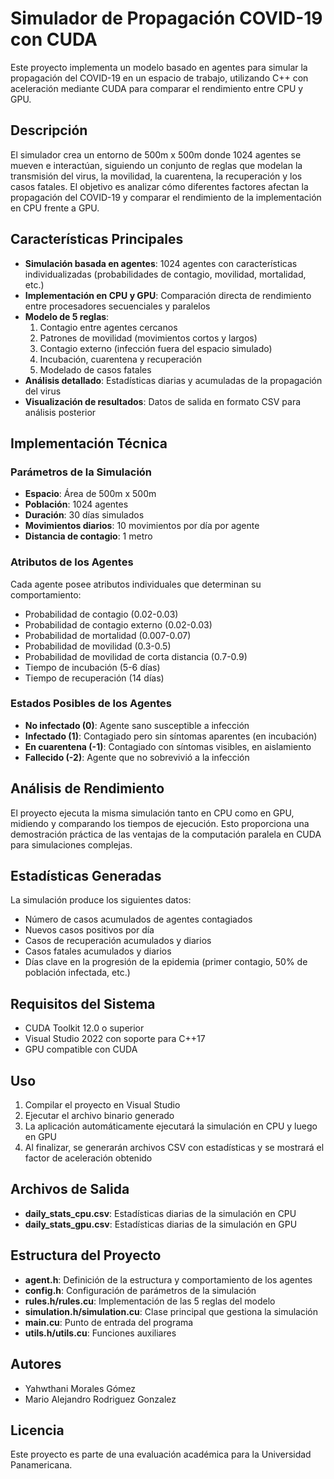 ﻿# Simulador de Propagación COVID-19 con CUDA

Este proyecto implementa un modelo basado en agentes para simular la propagación del COVID-19 en un espacio de trabajo, utilizando C++ con aceleración mediante CUDA para comparar el rendimiento entre CPU y GPU.

## Descripción

El simulador crea un entorno de 500m x 500m donde 1024 agentes se mueven e interactúan, siguiendo un conjunto de reglas que modelan la transmisión del virus, la movilidad, la cuarentena, la recuperación y los casos fatales. El objetivo es analizar cómo diferentes factores afectan la propagación del COVID-19 y comparar el rendimiento de la implementación en CPU frente a GPU.

## Características Principales

- **Simulación basada en agentes**: 1024 agentes con características individualizadas (probabilidades de contagio, movilidad, mortalidad, etc.)
- **Implementación en CPU y GPU**: Comparación directa de rendimiento entre procesadores secuenciales y paralelos
- **Modelo de 5 reglas**: 
  1. Contagio entre agentes cercanos
  2. Patrones de movilidad (movimientos cortos y largos)
  3. Contagio externo (infección fuera del espacio simulado)
  4. Incubación, cuarentena y recuperación
  5. Modelado de casos fatales
- **Análisis detallado**: Estadísticas diarias y acumuladas de la propagación del virus
- **Visualización de resultados**: Datos de salida en formato CSV para análisis posterior

## Implementación Técnica

### Parámetros de la Simulación

- **Espacio**: Área de 500m x 500m
- **Población**: 1024 agentes
- **Duración**: 30 días simulados
- **Movimientos diarios**: 10 movimientos por día por agente
- **Distancia de contagio**: 1 metro

### Atributos de los Agentes

Cada agente posee atributos individuales que determinan su comportamiento:

- Probabilidad de contagio (0.02-0.03)
- Probabilidad de contagio externo (0.02-0.03)
- Probabilidad de mortalidad (0.007-0.07)
- Probabilidad de movilidad (0.3-0.5)
- Probabilidad de movilidad de corta distancia (0.7-0.9)
- Tiempo de incubación (5-6 días)
- Tiempo de recuperación (14 días)

### Estados Posibles de los Agentes

- **No infectado (0)**: Agente sano susceptible a infección
- **Infectado (1)**: Contagiado pero sin síntomas aparentes (en incubación)
- **En cuarentena (-1)**: Contagiado con síntomas visibles, en aislamiento
- **Fallecido (-2)**: Agente que no sobrevivió a la infección

## Análisis de Rendimiento

El proyecto ejecuta la misma simulación tanto en CPU como en GPU, midiendo y comparando los tiempos de ejecución. Esto proporciona una demostración práctica de las ventajas de la computación paralela en CUDA para simulaciones complejas.

## Estadísticas Generadas

La simulación produce los siguientes datos:

- Número de casos acumulados de agentes contagiados
- Nuevos casos positivos por día
- Casos de recuperación acumulados y diarios
- Casos fatales acumulados y diarios
- Días clave en la progresión de la epidemia (primer contagio, 50% de población infectada, etc.)

## Requisitos del Sistema

- CUDA Toolkit 12.0 o superior
- Visual Studio 2022 con soporte para C++17
- GPU compatible con CUDA

## Uso

1. Compilar el proyecto en Visual Studio
2. Ejecutar el archivo binario generado
3. La aplicación automáticamente ejecutará la simulación en CPU y luego en GPU
4. Al finalizar, se generarán archivos CSV con estadísticas y se mostrará el factor de aceleración obtenido

## Archivos de Salida

- **daily_stats_cpu.csv**: Estadísticas diarias de la simulación en CPU
- **daily_stats_gpu.csv**: Estadísticas diarias de la simulación en GPU

## Estructura del Proyecto

- **agent.h**: Definición de la estructura y comportamiento de los agentes
- **config.h**: Configuración de parámetros de la simulación
- **rules.h/rules.cu**: Implementación de las 5 reglas del modelo
- **simulation.h/simulation.cu**: Clase principal que gestiona la simulación
- **main.cu**: Punto de entrada del programa
- **utils.h/utils.cu**: Funciones auxiliares

## Autores

- Yahwthani Morales Gómez
- Mario Alejandro Rodriguez Gonzalez

## Licencia

Este proyecto es parte de una evaluación académica para la Universidad Panamericana.